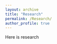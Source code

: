 ```yaml
---
layout: archive
title: "Research"
permalink: /Research/
author_profile: true
---
```


Here is research
